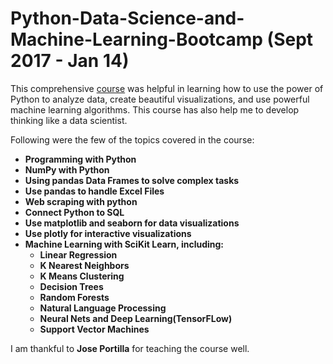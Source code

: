 # Python-Data-Science-and-Machine-Learning-Bootcamp (Sept 2017 - Jan 14)

This comprehensive [course](https://www.udemy.com/python-for-data-science-and-machine-learning-bootcamp) was helpful in learning how to use the power of Python to analyze data, create beautiful visualizations, and use powerful machine learning algorithms. This course has also help me to develop thinking like a data scientist.

Following were the few of the topics covered in the course: 

* **Programming with Python**
* **NumPy with Python**
* **Using pandas Data Frames to solve complex tasks**
* **Use pandas to handle Excel Files**
* **Web scraping with python**
* **Connect Python to SQL**
* **Use matplotlib and seaborn for data visualizations**
* **Use plotly for interactive visualizations**
* **Machine Learning with SciKit Learn, including:**
    * **Linear Regression**
    * **K Nearest Neighbors**
    * **K Means Clustering**
    * **Decision Trees**
    * **Random Forests**
    * **Natural Language Processing**
    * **Neural Nets and Deep Learning(TensorFLow)**
    * **Support Vector Machines**

I am thankful to **Jose Portilla** for teaching the course well.

